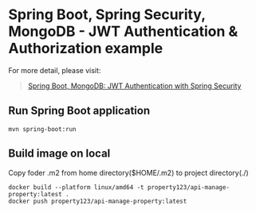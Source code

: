 # Spring Boot, Spring Security, MongoDB - JWT Authentication & Authorization example

For more detail, please visit:
> [Spring Boot, MongoDB: JWT Authentication with Spring Security](https://bezkoder.com/spring-boot-jwt-auth-mongodb/)

## Run Spring Boot application
```
mvn spring-boot:run
```

## Build image on local

Copy foder .m2 from home directory($HOME/.m2) to project directory(./)

```
docker build --platform linux/amd64 -t property123/api-manage-property:latest .
docker push property123/api-manage-property:latest 
```